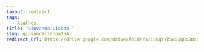 ```yaml
---
layout: redirect
tags:
  - Atalhos
title: "Giovanna Lisboa "
slug: giovannalisboa15A
redirect_url: https://drive.google.com/drive/folders/1SUqYxbS8S0qBqJDzBznyDnmTlVOq40Jq?usp=drive_link
---
```

